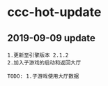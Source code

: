 # ccc-hot-update

## 2019-09-09 update

    1.更新至引擎版本 2.1.2
    2.加入子游戏的启动和返回大厅

    TODO: 1.子游戏使用大厅数据
